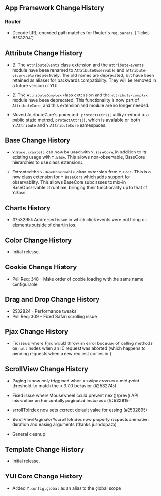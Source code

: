 ## App Framework Change History

### Router

* Decode URL-encoded path matches for Router's `req.params`. [Ticket #2532941]


## Attribute Change History

* [!] The `AttributeEvents` class extension and the `attribute-events` module
  have been renamed to `AttributeObservable` and `attribute-observable`
  respectively. The old names are deprecated, but have been retained as aliases
  for backwards compatibility. They will be removed in a future version of YUI.

* [!] The `AttributeComplex` class extension and the `attribute-complex` module
  have been deprecated. This functionality is now part of `AttributeCore`, and
  this extension and module are no longer needed.

* Moved AttributeCore's protected `_protectAttrs()` utility method to a public
  static method, `protectAttrs()`, which is available on both `Y.Attribute` and
  `Y.AttributeCore` namespaces.


## Base Change History

* `Y.Base.create()` can now be used with `Y.BaseCore`, in addition to its
  existing usage with `Y.Base`. This allows non-observable, BaseCore hierarchies
  to use class extensions.

* Extracted the `Y.BaseObservable` class extension from `Y.Base`. This is a new
  class extension for `Y.BaseCore` which adds support for observability. This
  allows BaseCore subclasses to mix-in BaseObservable at runtime, bringing their
  functionality up to that of `Y.Base`.

## Charts History

* #2532955 Addressed issue in which click events were not firing on elements outside of chart in ios.

## Color Change History

* Initial release.


## Cookie Change History

* Pull Req: 248 - Make order of cookie loading with the same name configurable


## Drag and Drop Change History

* 2532824 - Performance tweaks
* Pull Req: 309 - Fixed Safari scrolling issue


## Pjax Change History

* Fix issue where Pjax would throw an error because of calling methods on `null`
  nodes when an IO request was aborted (which happens to pending requests when
  a new request comes in.)


## ScrollView Change History

  * Paging is now only triggered when a swipe crosses a mid-point threshold, to match the < 3.7.0 behavior (#2532745)

  * Fixed issue where Mousewheel could prevent next()/prev() API interaction on horizontally paginated instances (#2532815)

  * scrollToIndex now sets correct default value for easing (#2532895) 

  * ScrollViewPaginator#scrollToIndex now properly respects animation duration and easing arguments (thanks juandopazo)
  
  * General cleanup


## Template Change History

* Initial release.


## YUI Core Change History

* Added `Y.config.global` as an alias to the global scope